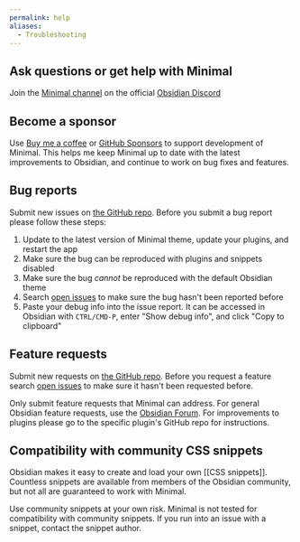 ```yaml
---
permalink: help
aliases:
  - Troubleshooting
---
```


## Ask questions or get help with Minimal

Join the [Minimal channel](https://discord.com/channels/686053708261228577/931008597557649410) on the official [Obsidian Discord](https://discord.gg/veuWUTm)

## Become a sponsor

Use [Buy me a coffee](https://www.buymeacoffee.com/kepano) or [GitHub Sponsors](https://github.com/sponsors/kepano) to support development of Minimal. This helps me keep Minimal up to date with the latest improvements to Obsidian, and continue to work on bug fixes and features.

## Bug reports

Submit new issues on [the GitHub repo](https://github.com/kepano/obsidian-minimal). Before you submit a bug report please follow these steps:

1. Update to the latest version of Minimal theme, update your plugins, and restart the app
2. Make sure the bug can be reproduced with plugins and snippets disabled
3. Make sure the bug *cannot* be reproduced with the default Obsidian theme
4. Search [open issues](https://github.com/kepano/obsidian-minimal/issues) to make sure the bug hasn't been reported before
5. Paste your debug info into the issue report. It can be accessed in Obsidian with `CTRL/CMD-P`, enter "Show debug info", and click "Copy to clipboard"

## Feature requests

Submit new requests on [the GitHub repo](https://github.com/kepano/obsidian-minimal). Before you request a feature search [open issues](https://github.com/kepano/obsidian-minimal/issues) to make sure it hasn't been requested before.

Only submit feature requests that Minimal can address. For general Obsidian feature requests, use the [Obsidian Forum](https://forum.obsidian.md/). For improvements to plugins please go to the specific plugin's GitHub repo for instructions.

## Compatibility with community CSS snippets

Obsidian makes it easy to create and load your own [[CSS snippets]]. Countless snippets are available from members of the Obsidian community, but not all are guaranteed to work with Minimal.

Use community snippets at your own risk. Minimal is not tested for compatibility with community snippets. If you run into an issue with a snippet, contact the snippet author.

